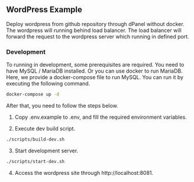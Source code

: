 ## WordPress Example
Deploy wordpress from github repository through dPanel without docker. The wordpress will running behind load balancer. The load balancer will forward the request to the wordpress server which running in defined port.

### Development

To running in development, some prerequisites are required. You need to have MySQL / MariaDB installed. Or you can use docker to run MariaDB. Here, we provide a docker-compose file to run MySQL. You can run it by executing the following command.

```bash
docker-compose up -d
```

After that, you need to follow the steps below.

1. Copy .env.example to .env, and fill the required environment variables.

2. Execute dev build script.

```bash
./scripts/build-dev.sh
```

3. Start development server.

```bash
./scripts/start-dev.sh
```

4. Access the wordpress site through http://localhost:8081.

